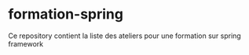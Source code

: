 # formation-spring
Ce repository contient la liste des ateliers pour une formation sur spring framework
